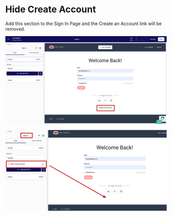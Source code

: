 # Hide Create Account

Add this section to the Sign In Page and the Create an Account link will be removed.

![](<../.gitbook/assets/Site-Builder-Thinkific (99).png>)

![](<../.gitbook/assets/Site-Builder-Thinkific (100).png>)
